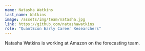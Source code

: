 ```yaml
---
name: Natasha Watkins
last_name: Watkins
image: /assets/img/team/natasha.jpg
link: https://github.com/natashawatkins
role: "QuantEcon Early Career Researchers"
---
```

Natasha Watkins is working at Amazon on the forecasting team.